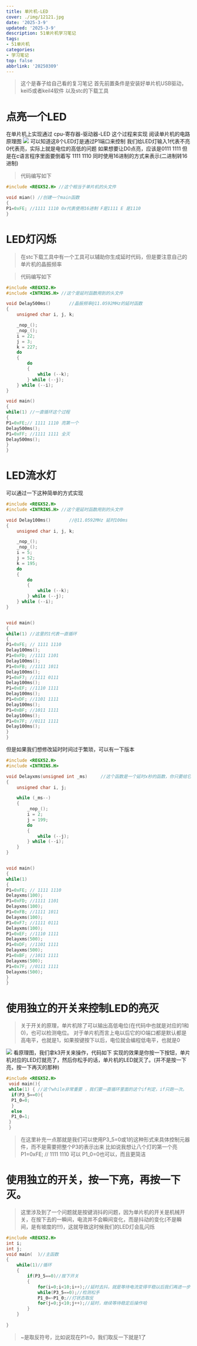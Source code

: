 ```yaml
---
title: 单片机-LED
cover: ./img/12121.jpg
date: '2025-3-9'
updated: '2025-3-9'
description: 51单片机学习笔记
tags:
- 51单片机
categories:
- 学习笔记
top: false
abbrlink: '20250309'
---
```

>这个是春子给自己看的复习笔记
>首先前置条件是安装好单片机USB驱动，keil5或者keil4软件 以及stc的下载工具

# 点亮一个LED
在单片机上实现通过
cpu-寄存器-驱动器-LED
这个过程来实现
阅读单片机的电路原理图
![](/img/wdads.png)
可以知道这8个LED灯是通过P1端口来控制
我们给LED灯输入1代表不亮 0代表亮，实际上就是电位的高低的问题
如果想要让D0点亮，应该是0111 1111 但是在c语言程序里面要倒着写 1111 1110
同时使用16进制的方式来表示(二进制转16进制)


>代码编写如下
```c
#include <REGX52.H> //这个相当于单片机的头文件

void mian() //创建一个main函数
{
P1=0xFE; //1111 1110 0x代表使用16进制 F是1111 E 是1110
}
```

# LED灯闪烁
>在stc下载工具中有一个工具可以辅助你生成延时代码，但是要注意自己的单片机的晶振频率

>代码编写如下
```c
#include <REGX52.H>
#include <INTRINS.H> //这个是延时函数用到的头文件

void Delay500ms()		//晶振频率@11.0592MHz的延时函数
{
	unsigned char i, j, k;

	_nop_();
	_nop_();
	i = 22;
	j = 3;
	k = 227;
	do
	{
		do
		{
			while (--k);
		} while (--j);
	} while (--i);
}

void main()
{
while(1) //一直循环这个过程
{
P1=0xFE;// 1111 1110 亮第一个
Delay500ms();
P1=0xFF; //1111 1111 全灭
Delay500ms();	  
}
}
```

# LED流水灯

可以通过一下这种简单的方式实现
``` c
#include <REGX52.H>
#include <INTRINS.H> //这个是延时函数用到的头文件

void Delay100ms()		//@11.0592MHz 延时100ms
{
	unsigned char i, j, k;

	_nop_();
	_nop_();
	i = 5;
	j = 52;
	k = 195;
	do
	{
		do
		{
			while (--k);
		} while (--j);
	} while (--i);
}


void main()
{
while(1) //这里的1代表一直循环
{
P1=0xFE; // 1111 1110
Delay100ms();
P1=0xFD; //1111 1101
Delay100ms();
P1=0xFB; //1111 1011
Delay100ms();
P1=0xF7; //1111 0111
Delay100ms();
P1=0xEF; //1110 1111
Delay100ms();
P1=0xDF; //1101 1111
Delay100ms();
P1=0xBF; //1011 1111
Delay100ms();
P1=0x7F; //0111 1111
Delay100ms();	  
}
}
```
但是如果我们想修改延时时间过于繁琐，可以有一下版本

```c
#include <REGX52.H>
#include <INTRINS.H>

void Delayxms(unsigned int _ms)     //这个函数是一个延时x秒的函数，你只要给它传入参数就行了，这样比较方便
{
    unsigned char i, j;

    while (_ms--)
    {
        _nop_();
        i = 2;
        j = 199;
        do
        {
            while (--j);
        } while (--i);
    }
}


void main()
{
while(1)
{
P1=0xFE; // 1111 1110
Delayxms(100);
P1=0xFD; //1111 1101
Delayxms(100);
P1=0xFB; //1111 1011
Delayxms(100);
P1=0xF7; //1111 0111
Delayxms(100);
P1=0xEF; //1110 1111
Delayxms(500);
P1=0xDF; //1101 1111
Delayxms(500);
P1=0xBF; //1011 1111
Delayxms(500);
P1=0x7F; //0111 1111
Delayxms(500);	  
}
}
```
# 使用独立的开关来控制LED的亮灭

>关于开关的原理，单片机除了可以输出高低电位(在代码中也就是对应的1和0)，也可以检测电位。
>对于单片机而言上电以后它的IO端口都是默认都是高电平，也就是1，如果按键按下以后，电位就会编程低电平，也就是0

![](/img/微信图片_20250312153836.png)
看原理图，我们拿k3开关来操作，代码如下
实现的效果是你按一下按钮，单片机对应的LED灯就亮了，然后你松手的话，单片机的LED就灭了。(并不是按一下亮，按一下再灭的那种)
```c
#include <REGX52.H>
 void main(){
 while(1) { //这个while非常重要 ，我们要一直循环里面的这个if判定，if只跑一次。
  if(P3_5==0){
  P1_0=0;
  }
  else
  P1_0=1;
 }
 }
```
>在这里补充一点那就是我们可以使用P3_5=0或1的这种形式来具体控制元器件，而不是需要把整个P3的表示出来
>比如说我想让八个灯的第一个亮 P1=0xFE; // 1111 1110 可以 P1_0=0也可以，而且更简洁

# 使用独立的开关，按一下亮，再按一下灭。
>这里涉及到了一个问题就是按键消抖的问题，因为单片机的开关是机械开关，在按下去的一瞬间，电流并不会瞬间变化，而是抖动的变化(不是瞬间，是有坡度的!!!)，这就导致这时候我们的LED灯会乱闪烁

```c
#include <REGX52.H>
int i;
int j;
void main(  )//主函数
{
   	while(1)//循环
    {	
		if(P3_5==0)//按下开关
    	{
			for(i=0;i<10;i++);//延时去抖，就是等待电流变得平稳以后我们再进一步操作
    		while(P3_5==0);//检测松手
		    P1_0=~P1_0;//灯状态取反 
			for(j=0;j<10;j++);//延时，继续等待稳定后操作哈
		}
	} 
	   
}
```

>~是取反符号，比如说现在P1=0，我们取反一下就是1了

# 








